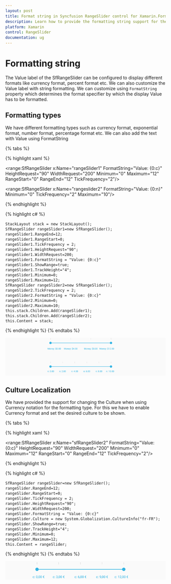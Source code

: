 ```yaml
---
layout: post
title: Format string in Syncfusion RangeSlider control for Xamarin.Forms
description: Learn how to provide the formatting string support for the Value in RangeSlider control.
platform: Xamarin
control: RangeSlider
documentation: ug
---
```


# Formatting string

The Value label of the SfRangeSlider can be configured to display different formats like currency format, percent format etc. We can also customize the Value label with string formatting. We can customize using `FormatString` property which determines the format specifier by which the display Value has to be formatted.

## Formatting types

We have different formatting types such as currency format, exponential format, number format, percentage format etc. We can also add the text with Value using FormatString 

{% tabs %}

{% highlight xaml %}

  <StackLayout Margin="3">
  
   <range:SfRangeSlider x:Name="rangeSlider1" FormatString="Value: {0:c}" HeightRequest="90" WidthRequest="200" Minimum="0" Maximum="12" RangeStart="0" RangeEnd="12" TickFrequency="2"/>
            
   <range:SfRangeSlider x:Name="rangeslider2" FormatString="Value: {0:n}" Minimum="0" TickFrequency="2" Maximum="10"/>
              
   </StackLayout>
 {% endhighlight %}

{% highlight c# %}

    StackLayout stack = new StackLayout();
    SfRangeSlider rangeSlider1=new SfRangeSlider();
	rangeSlider1.RangeEnd=12; 
	rangeSlider1.RangeStart=0;
	rangeSlider1.TickFrequency = 2;
	rangeSlider1.HeightRequest="90";
	rangeSlider1.WidthRequest=200;
	rangeSlider1.FormatString = "Value: {0:c}"
	rangeSlider1.ShowRange=true; 
	rangeSlider1.TrackHeight="4";
	rangeSlider1.Minimum=0; 
	rangeSlider1.Maximum=12; 
	SfRangeSlider rangeSlider2=new SfRangeSlider();
	rangeSlider2.TickFrequency = 2;
	rangeSlider2.FormatString = "Value: {0:c}"
	rangeSlider2.Minimum=0; 
	rangeSlider2.Maximum=10; 
	this.stack.Children.Add(rangeSlider1);
	this.stack.Children.Add(rangeSlider2);
	this.Content = stack;

{% endhighlight %}
{% endtabs %}

![](images/FormatString.png)


## Culture Localization

We have provided the support for changing the Culture when using Currency notation for the formatting type. For this we have to enable Currency format and set the desired culture to be shown.

{% tabs %}

{% highlight xaml %}

 <range:SfRangeSlider x:Name="sfRangeSlider2" FormatString="Value: {0:c}" HeightRequest="90" WidthRequest="200" Minimum="0" Maximum="12" RangeStart="0" RangeEnd="12" TickFrequency="2"/>

 {% endhighlight %}

{% highlight c# %}

    SfRangeSlider rangeSlider=new SfRangeSlider();
	rangeSlider.RangeEnd=12; 
	rangeSlider.RangeStart=0;
	rangeSlider.TickFrequency = 2;
	rangeSlider.HeightRequest="90";
	rangeSlider.WidthRequest=200;
	rangeSlider.FormatString = "Value: {0:c}"
	rangeSlider.Culture = new System.Globalization.CultureInfo("fr-FR");
	rangeSlider.ShowRange=true; 
	rangeSlider.TrackHeight="4";
	rangeSlider.Minimum=0; 
	rangeSlider.Maximum=12; 
	this.Content = rangeSlider;

{% endhighlight %}
{% endtabs %}

![](images/culture.png)




